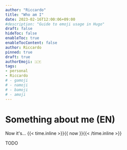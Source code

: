 ```yaml
---
author: "Riccardo"
title: "Who am I"
date: 2023-02-16T12:00:06+09:00
#description: "Guide to emoji usage in Hugo"
draft: false
hideToc: false
enableToc: true
enableTocContent: false
author: Riccardo
pinned: true
draft: true
authorEmoji: 🇮🇹
tags:
- personal
- Riccardo
# - gamoji
# - namoji
# - bamoji
# - amoji
---
```


# Something about me (EN)

Now it's... {{< time.inline >}}{{ now }}{{< /time.inline >}}


TODO
